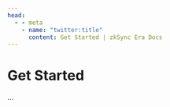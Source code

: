```yaml
---
head:
  - - meta
    - name: "twitter:title"
      content: Get Started | zkSync Era Docs
---
```


# Get Started

...
